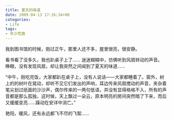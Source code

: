 ```yaml
---
title: 夏天的味道
date: 2009-04-13 17:16:34+08
categories:
- Life
tags:
- 年少荒唐
---
```

我到图书馆的时候，刚过正午，那里人还不多，屋里很亮，很安静。

看书看了没多久，我也趴桌子上了…… 迷迷糊糊中，仿佛听到风扇转动的声音。睁眼，没有发现风扇，却让我突然之间闻到了夏天的味道…… 

<!-- more -->

“中午，刚吃完饭，大家都趴在桌子上，没有人说话——大家都睡着了。窗外，树上的的树叶在晃动，却听不见它们发出的声响，耳边传来风扇搅动的声音，夹杂着笔尖划过纸面的沙沙声，偶尔传来的一两句低语，并没有显得格格不入，所有的声音都是那么孤独，这时候，天上飘过一朵云，原本明亮的房间突然暗了下来，而后又缓缓变亮……躁动在安详中消亡。” 

艳阳，暖风，还有永远都飞不尽的飞絮……
